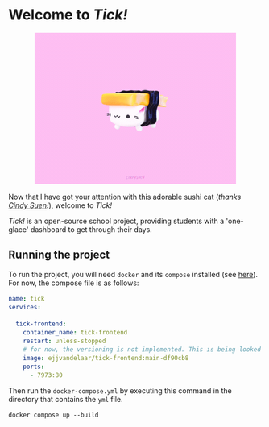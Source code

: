# Welcome to *Tick!*

<p align="center">
    <img src="https://github.com/tick-github/.github/blob/main/images/landing-cat.gif"></img>
</p>

Now that I have got your attention with this adorable sushi cat (*thanks [Cindy Suen](https://dribbble.com/shots/13737434-Tamago-Sushi-Cat/attachments/5343321?mode=media)!*), welcome to *Tick!*

*Tick!* is an open-source school project, providing students with a 'one-glace' dashboard to get through their days.

## Running the project

To run the project, you will need `docker` and its `compose` installed (see [here](https://docs.docker.com/engine/install/)). For now, the compose file is as follows:

```yml
name: tick
services:
 
  tick-frontend:
    container_name: tick-frontend
    restart: unless-stopped
    # for now, the versioning is not implemented. This is being looked at.
    image: ejjvandelaar/tick-frontend:main-df90cb8
    ports:
      - 7973:80
```

Then run the `docker-compose.yml` by executing this command in the directory that contains the `yml` file.

```
docker compose up --build
```